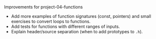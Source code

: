 Improvements for project-04-functions

- Add more examples of function signatures (const, pointers) and small exercises to convert loops to functions.
- Add tests for functions with different ranges of inputs.
- Explain header/source separation (when to add prototypes to `.h`).
